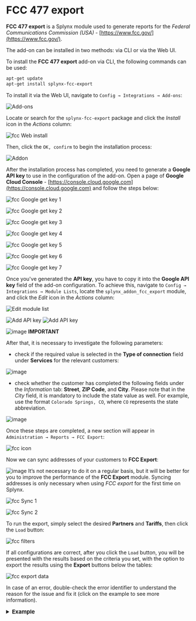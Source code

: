 FCC 477 export
==============

**FCC 477 export** is a Splynx module used to generate reports for the *Federal Communications Commission (USA)* - [https://www.fcc.gov/](https://www.fcc.gov/).

The add-on can be installed in two methods: via CLI or via the Web UI.

To install the **FCC 477 export** add-on via CLI, the following commands can be used:

```bash
apt-get update
apt-get install splynx-fcc-export
```
To install it via the Web UI, navigate to `Config → Integrations → Add-ons`:

![Add-ons](0.png)

Locate or search for the `splynx-fcc-export` package and click the *Install* icon in the *Actions* column:

![fcc Web install](fcc_web_install.png)

Then, click the `OK, confirm` to begin the installation process:

![Addon](confirm.png)

After the installation process has completed, you need to generate a **Google API key** to use in the configuration of the add-on. Open a page of **Google Cloud Console**  - [https://console.cloud.google.com](https://console.cloud.google.com) and follow the steps below:

![fcc Google get key 1](fcc_google_key_1.png)

![fcc Google get key 2](fcc_google_key_2.png)

![fcc Google get key 3](fcc_google_key_3.png)

![fcc Google get key 4](fcc_google_key_4.png)

![fcc Google get key 5](fcc_google_key_5.png)

![fcc Google get key 6](fcc_google_key_6.png)

![fcc Google get key 7](fcc_google_key_7.png)

Once you've generated the **API key**, you have to copy it into the **Google API key** field of the add-on configuration. To achieve this, navigate to `Config → Integrations → Module Lists`, locate the `splynx_addon_fcc_export` module, and click the *Edit* icon in the *Actions* column:

![Edit module list](edit_module_list.png)

![Add API key](add_api_key.png)
![Add API key](add_api_key2.png)

 <icon class="image-icon">![image](warning.png)</icon> **IMPORTANT**

 After that, it is necessary to investigate the following parameters:

- check if the required value is selected in the **Type of connection** field under **Services** for the relevant customers:

![image](type_of_connection.png)

- check whether the customer has completed the following fields under the *Information* tab: **Street**, **ZIP Code**, and **City**. Please note that in the *City* field, it is mandatory to include the state value as well. For example, use the format `Colorado Springs, CO`, where `CO` represents the state abbreviation.

![image](set_state.png)

Once these steps are completed, a new section will appear in `Administration → Reports → FCC Export`:

![fcc icon](fcc_icon.png)

Now we can sync addresses of your customers to **FCC Export**:

<icon class="image-icon">![image](information.png)</icon> It’s not necessary to do it on a regular basis, but it will be better for you to improve the performance of the **FCC Export** module. Syncing addresses is only necessary when using *FCC export* for the first time on Splynx.

![fcc Sync 1](fcc_sync_1.png)

![fcc Sync 2](fcc_sync_2.png)

To run the export, simply select the desired **Partners** and **Tariffs**, then click the `Load` button:

![fcc filters](fcc_filters.png)

If all configurations are correct, after you click the `Load` button, you will be presented with the results based on the criteria you set, with the option to export the results using the **Export** buttons below the tables:

![fcc export data](export_report.png)

In case of an error, double-check the error identifier to understand the reason for the issue and fix it (click on the example to see more information).

<details style="font-size: 15px; margin-bottom: 5px;">
<summary><b>Example</b></summary>
<div markdown="1">

![image](error1.png)

![image](error2.png)

</div>
</details>
